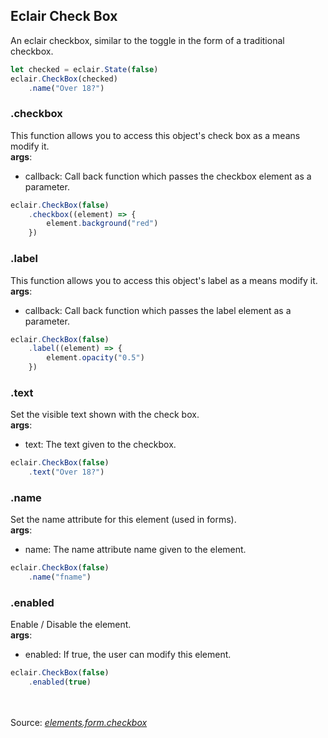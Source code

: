 ## Eclair Check Box
An eclair checkbox, similar to the toggle in the form of a traditional checkbox.
```javascript
let checked = eclair.State(false)
eclair.CheckBox(checked)
    .name("Over 18?")
```
### .checkbox
This function allows you to access this object's check box as a means modify it.
<br/>**args**:
- callback: Call back function which passes the checkbox element as a parameter.
```javascript
eclair.CheckBox(false)
    .checkbox((element) => {
        element.background("red")
    })
```
### .label
This function allows you to access this object's label as a means modify it.
<br/>**args**:
- callback: Call back function which passes the label element as a parameter.
```javascript
eclair.CheckBox(false)
    .label((element) => {
        element.opacity("0.5")
    })
```
### .text
Set the visible text shown with the check box.
<br/>**args**:
- text: The text given to the checkbox.
```javascript
eclair.CheckBox(false)
    .text("Over 18?")
```
### .name
Set the name attribute for this element (used in forms).
<br/>**args**:
- name: The name attribute name given to the element.
```javascript
eclair.CheckBox(false)
    .name("fname")
```
### .enabled
Enable / Disable the element.
<br/>**args**:
- enabled: If true, the user can modify this element.
```javascript
eclair.CheckBox(false)
    .enabled(true)
```

<br/><br/>Source: [_elements.form.checkbox_](https://github.com/SamGarlick/Eclair/tree/main/src/elements/form/checkbox.js)